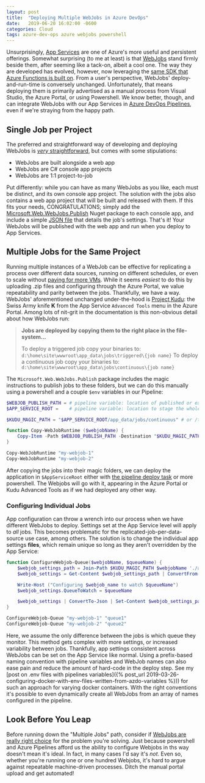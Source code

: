 ```yaml
---
layout: post
title:  "Deploying Multiple WebJobs in Azure DevOps"
date:   2019-06-20 16:02:00 -0600
categories: Cloud
tags: azure-dev-ops azure webjobs powershell
---
```


Unsurprisingly, [App Services](https://docs.microsoft.com/en-us/azure/app-service/) are one of Azure's more useful and persistent offerings. Somewhat surprising (to me at least) is that [WebJobs](https://docs.microsoft.com/en-us/azure/app-service/webjobs-create) stand firmly beside them, after seeming like a tack-on, albeit a cool one. The way they are developed has evolved, however, now leveraging the [same SDK that Azure Functions is built on](https://docs.microsoft.com/en-us/azure/app-service/webjobs-sdk-how-to). From a user's perspective, WebJobs' deploy-and-run-time is conversely unchanged. Unfortunately, that means deploying them is primarily advertised as a manual process from Visual Studio, the Azure Portal, or using Powershell. We know better, though, and can integrate WebJobs with our App Services in [Azure DevOps Pipelines](https://docs.microsoft.com/en-us/azure/devops/pipelines/), even if we're straying from the happy path.<!--more-->

## Single Job per Project

The preferred and straightforward way of developing and deploying WebJobs is [_very_ straightforward](https://docs.microsoft.com/en-us/azure/app-service/webjobs-dotnet-deploy-vs), but comes with some stipulations:

- WebJobs are built alongside a web app
- WebJobs are C# console app projects
- WebJobs are 1:1 project-to-job

Put differently: while you can have as many WebJobs as you like, each must be distinct, and its own console app project. The solution with the jobs also contains a web app project that will be built and released with them. If this fits your needs, CONGRATULATIONS; simply add the [Microsoft.Web.WebJobs.Publish](https://www.nuget.org/packages/Microsoft.Web.WebJobs.Publish/) Nuget package to each console app, and include a simple [JSON file](https://docs.microsoft.com/en-us/azure/app-service/webjobs-dotnet-deploy-vs#publishsettings) that details the job's settings. That's it! Your WebJobs will be published with the web app and run when you deploy to App Services.

## Multiple Jobs for the Same Project

Running multiple instances of a WebJob can be effective for replicating a process over different data sources, running on different schedules, or even to scale without [paying for more VMs](https://docs.microsoft.com/en-us/azure/app-service/overview-hosting-plans). While it seems _easiest_ to do this by uploading .zip files and configuring through the Azure Portal, we value repeatability and parity between the jobs. Thankfully, we have a way. WebJobs' aforementioned unchanged under-the-hood is [Project Kudu](https://github.com/projectkudu/kudu/wiki/WebJobs): the Swiss Army knife **K** from the App Service `Advanced Tools` menu in the Azure Portal. Among lots of nit-grit in the documentation is this non-obvious detail about how WebJobs run:

> **Jobs are deployed by copying them to the right place in the file-system...**
>
> To deploy a triggered job copy your binaries to: `d:\home\site\wwwroot\app_data\jobs\triggered\{job name}`
> To deploy a continuous job copy your binaries to: `d:\home\site\wwwroot\app_data\jobs\continuous\{job name}`

The `Microsoft.Web.WebJobs.Publish` package includes the magic instructions to publish jobs to these folders, but we can do this manually using a powershell and a couple `$env` variables in our Pipeline:

```powershell
$WEBJOB_PUBLISH_PATH = # pipeline variable: location of published or extracted console app artifact
$APP_SERVICE_ROOT =    # pipeline variable: location to stage the whole app service for deployment

$KUDU_MAGIC_PATH = "$APP_SERVICE_ROOT/app_data/jobs/continuous" # or /triggered

function Copy-WebJobRuntime ($webjobName) {
    Copy-Item -Path $WEBJOB_PUBLISH_PATH -Destination "$KUDU_MAGIC_PATH/$webjobName" -Recurse
}

Copy-WebJobRuntime "my-webjob-1"
Copy-WebJobRuntime "my-webjob-2"
```

After copying the jobs into their magic folders, we can deploy the application in `$AppServiceRoot` either with [the pipeline deploy task](https://docs.microsoft.com/en-us/azure/devops/pipelines/tasks/deploy/azure-rm-web-app-deployment) or more powershell. The Webjobs will go with it, appearing in the Azure Portal or Kudu Advanced Tools as if we had deployed any other way.

### Configuring Individual Jobs

App configuration can throw a wrench into our process when we have different WebJobs to deploy. Settings set at the App Service level will apply to _all_ jobs. This becomes problematic for the replicated-job-per-data-source use case, among others. The solution is to change the individual app settings **files**, which remain unique so long as they aren't overridden by the App Service:

```powershell
function ConfigureWebjob-Queue($webjobName, $queueName) {
    $webjob_settings_path = Join-Path $KUDU_MAGIC_PATH $webjobName './appsettings.json' #this is PS6, use [IO.Path]::Combine if you're old school
    $webjob_settings = Get-Content $webjob_settings_path | ConvertFrom-Json

    Write-Host ("Configuring $webjob_name to watch $queueName")
    $webjob_settings.QueueToWatch = $queueName

    $webjob_settings | ConvertTo-Json | Set-Content $webjob_settings_path
}

ConfigureWebjob-Queue "my-webjob-1" "queue1"
ConfigureWebjob-Queue "my-webjob-2" "queue2"
```

Here, we assume the only difference between the jobs is which queue they monitor. This method gets complex with more settings, or increased variability between jobs. Thankfully, app settings consistent across WebJobs can be set on the App Service like normal. Using a prefix-based naming convention with pipeline variables and WebJob names can also ease pain and reduce the amount of hard-code in the deploy step. See my [post on .env files with pipelines variables]({% post_url 2019-03-26-configuring-docker-with-env-files-written-from-azdo-variables %})) for such an approach for varying docker containers. With the right conventions it's possible to even dynamically create all WebJobs from an array of names configured in the pipeline.

## Look Before You Leap

Before running down the "Multiple Jobs" path, consider if [WebJobs are really right choice](https://docs.microsoft.com/en-us/azure/azure-functions/functions-compare-logic-apps-ms-flow-webjobs) for the problem you're solving. Just because powershell and Azure Pipelines afford us the ability to configure Webjobs in ths way doesn't mean it's ideal. In fact, in many cases I'd say it's _not_. Even so, whether you're running one or one hundred Webjobs, it's hard to argue against repeatable machine-driven processes. Ditch the manual portal upload and get automated!
